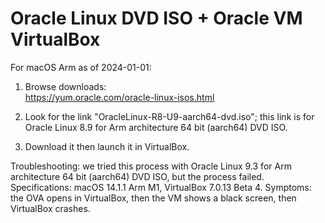 # Oracle Linux DVD ISO + Oracle VM VirtualBox

For macOS Arm as of 2024-01-01:

1. Browse downloads:<br>https://yum.oracle.com/oracle-linux-isos.html

2. Look for the link "OracleLinux-R8-U9-aarch64-dvd.iso"; this link is for Oracle Linux 8.9 for Arm architecture 64 bit (aarch64) DVD ISO. 

3. Download it then launch it in VirtualBox.

Troubleshooting: we tried this process with Oracle Linux 9.3 for Arm architecture 64 bit (aarch64) DVD ISO, but the process failed. Specifications: macOS 14.1.1 Arm M1, VirtualBox 7.0.13 Beta 4. Symptoms: the OVA opens in VirtualBox, then the VM shows a black screen, then VirtualBox crashes. 

